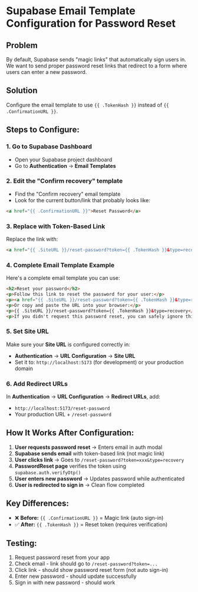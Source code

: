 # Supabase Email Template Configuration for Password Reset

## Problem
By default, Supabase sends "magic links" that automatically sign users in. We want to send proper password reset links that redirect to a form where users can enter a new password.

## Solution
Configure the email template to use `{{ .TokenHash }}` instead of `{{ .ConfirmationURL }}`.

## Steps to Configure:

### 1. Go to Supabase Dashboard
- Open your Supabase project dashboard
- Go to **Authentication** → **Email Templates**

### 2. Edit the "Confirm recovery" template
- Find the "Confirm recovery" email template
- Look for the current button/link that probably looks like:
```html
<a href="{{ .ConfirmationURL }}">Reset Password</a>
```

### 3. Replace with Token-Based Link
Replace the link with:
```html
<a href="{{ .SiteURL }}/reset-password?token={{ .TokenHash }}&type=recovery">Reset Your Password</a>
```

### 4. Complete Email Template Example
Here's a complete email template you can use:

```html
<h2>Reset your password</h2>
<p>Follow this link to reset the password for your user:</p>
<p><a href="{{ .SiteURL }}/reset-password?token={{ .TokenHash }}&type=recovery">Reset Your Password</a></p>
<p>Or copy and paste the URL into your browser:</p>
<p>{{ .SiteURL }}/reset-password?token={{ .TokenHash }}&type=recovery</p>
<p>If you didn't request this password reset, you can safely ignore this email.</p>
```

### 5. Set Site URL
Make sure your **Site URL** is configured correctly in:
- **Authentication** → **URL Configuration** → **Site URL**
- Set it to: `http://localhost:5173` (for development) or your production domain

### 6. Add Redirect URLs
In **Authentication** → **URL Configuration** → **Redirect URLs**, add:
- `http://localhost:5173/reset-password`
- Your production URL + `/reset-password`

## How It Works After Configuration:

1. **User requests password reset** → Enters email in auth modal
2. **Supabase sends email** with token-based link (not magic link)
3. **User clicks link** → Goes to `/reset-password?token=xxx&type=recovery`
4. **PasswordReset page** verifies the token using `supabase.auth.verifyOtp()`
5. **User enters new password** → Updates password while authenticated
6. **User is redirected to sign in** → Clean flow completed

## Key Differences:
- ❌ **Before:** `{{ .ConfirmationURL }}` = Magic link (auto sign-in)
- ✅ **After:** `{{ .TokenHash }}` = Reset token (requires verification)

## Testing:
1. Request password reset from your app
2. Check email - link should go to `/reset-password?token=...`
3. Click link - should show password reset form (not auto sign-in)
4. Enter new password - should update successfully
5. Sign in with new password - should work
